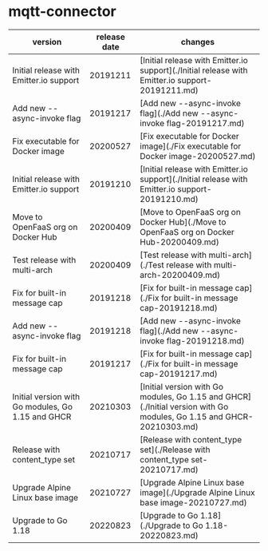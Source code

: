 # mqtt-connector	


|version|release date|changes|
|---|---|---|
|Initial release with Emitter.io support|20191211|[Initial release with Emitter.io support](./Initial release with Emitter.io support-20191211.md)|
|Add new --async-invoke flag|20191217|[Add new --async-invoke flag](./Add new --async-invoke flag-20191217.md)|
|Fix executable for Docker image|20200527|[Fix executable for Docker image](./Fix executable for Docker image-20200527.md)|
|Initial release with Emitter.io support|20191210|[Initial release with Emitter.io support](./Initial release with Emitter.io support-20191210.md)|
|Move to OpenFaaS org on Docker Hub|20200409|[Move to OpenFaaS org on Docker Hub](./Move to OpenFaaS org on Docker Hub-20200409.md)|
|Test release with multi-arch|20200409|[Test release with multi-arch](./Test release with multi-arch-20200409.md)|
|Fix for built-in message cap|20191218|[Fix for built-in message cap](./Fix for built-in message cap-20191218.md)|
|Add new --async-invoke flag|20191218|[Add new --async-invoke flag](./Add new --async-invoke flag-20191218.md)|
|Fix for built-in message cap|20191217|[Fix for built-in message cap](./Fix for built-in message cap-20191217.md)|
|Initial version with Go modules, Go 1.15 and GHCR|20210303|[Initial version with Go modules, Go 1.15 and GHCR](./Initial version with Go modules, Go 1.15 and GHCR-20210303.md)|
|Release with content_type set|20210717|[Release with content_type set](./Release with content_type set-20210717.md)|
|Upgrade Alpine Linux base image|20210727|[Upgrade Alpine Linux base image](./Upgrade Alpine Linux base image-20210727.md)|
|Upgrade to Go 1.18|20220823|[Upgrade to Go 1.18](./Upgrade to Go 1.18-20220823.md)|
